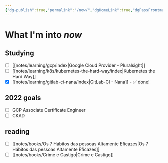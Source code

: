 ```yaml
---
{"dg-publish":true,"permalink":"/now/","dgHomeLink":true,"dgPassFrontmatter":false}
---
```


# What I'm into *now*

## Studying

- [ ] [[notes/learning/gcp/index|Google Cloud Provider - Pluralsight]]
- [ ] [[notes/learning/k8s/kubernetes-the-hard-way/index|Kubernetes the Hard Way]]
- [x] [[notes/learning/gitlab-ci-nana/index|GitLab-CI - Nana]] - ✅ done!

## 2022 goals

- [ ] GCP Associate Certificate Engineer
- [ ] CKAD

## reading

- [ ] [[notes/books/Os 7 Hábitos das pessoas Altamente Eficazes|Os 7 Hábitos das pessoas Altamente Eficazes]]
- [ ] [[notes/books/Crime e Castigo|Crime e Castigo]]
